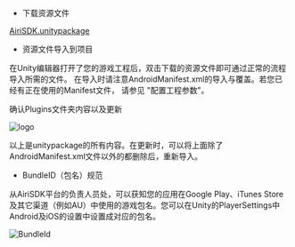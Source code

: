 

+ 下载资源文件

[AiriSDK.unitypackage](https://github.com/Yostardev/yostarsdk/edit/master/docs/ZH/Unity3D/)

+ 资源文件导入到项目

在Unity编辑器打开了您的游戏工程后，双击下载的资源文件即可通过正常的流程导入所需的文件。
在导入时请注意AndroidManifest.xml的导入与覆盖。若您已经有正在使用的Manifest文件，
请参见 "配置工程参数"。

确认Plugins文件夹内容以及更新

![logo](https://github.com/Yostardev/yostarsdk/blob/master/docs/_media/plugin.png)

以上是unitypackage的所有内容。在更新时，可以将上面除了AndroidManifest.xml文件以外的都删除后，重新导入。

+ BundleID（包名）规范

从AiriSDK平台的负责人员处，可以获知您的应用在Google Play、iTunes Store及其它渠道（例如AU）中使用的游戏包名。您可以在Unity的PlayerSettings中Android及iOS的设置中设置成对应的包名。

![BundleId](https://github.com/Yostardev/yostarsdk/blob/master/docs/_media/bundleid_unity.png)
